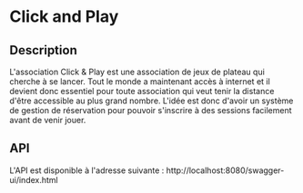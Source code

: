 # Click and Play
## Description
L'association Click & Play est une association de jeux de plateau qui cherche à se lancer. Tout le monde a maintenant accès à internet et il devient donc essentiel pour toute association qui veut tenir la distance d'être accessible au plus grand nombre. L'idée est donc d'avoir un système de gestion de réservation pour pouvoir s'inscrire à des sessions facilement avant de venir jouer.

## API
L'API est disponible à l'adresse suivante :
http://localhost:8080/swagger-ui/index.html